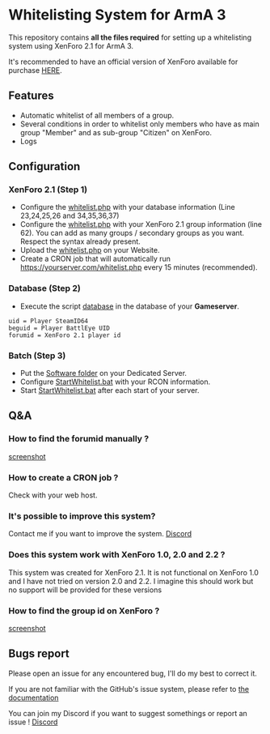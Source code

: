# Whitelisting System for ArmA 3

This repository contains **all the files required** for setting up a whitelisting system using XenForo 2.1 for ArmA 3.

It's recommended to have an official version of XenForo available for purchase [HERE](https://xenforo.com/).

## Features
- Automatic whitelist of all members of a group.
- Several conditions in order to whitelist only members who have as main group "Member" and as sub-group "Citizen" on XenForo.
- Logs

## Configuration
### XenForo 2.1 (Step 1)
- Configure the [whitelist.php](https://github.com/JasonA3/Whitelisting-System/blob/main/English%20version/whitelist.php) with your database information (Line 23,24,25,26 and 34,35,36,37)
- Configure the [whitelist.php](https://github.com/JasonA3/Whitelisting-System/blob/main/English%20version/whitelist.php) with your XenForo 2.1 group information (line 62). You can add as many groups / secondary groups as you want. Respect the syntax already present.
- Upload the [whitelist.php](https://github.com/JasonA3/Whitelisting-System/blob/main/English%20version/whitelist.php) on your Website.
- Create a CRON job that will automatically run https://yourserver.com/whitelist.php every 15 minutes (recommended).

### Database (Step 2)
- Execute the script [database](https://github.com/JasonA3/Whitelisting-System/blob/main/English%20version/database.sql) in the database of your **Gameserver**.
```
uid = Player SteamID64
beguid = Player BattlEye UID
forumid = XenForo 2.1 player id
```

### Batch (Step 3)
- Put the [Software folder](https://github.com/JasonA3/Whitelisting-System/tree/main/English%20version/Software) on your Dedicated Server.
- Configure [StartWhitelist.bat](https://github.com/JasonA3/Whitelisting-System/blob/main/English%20version/Software/StartWhitelist.bat) with your RCON information.
- Start [StartWhitelist.bat](https://github.com/JasonA3/Whitelisting-System/blob/main/English%20version/Software/StartWhitelist.bat) after each start of your server.

## Q&A
### How to find the forumid manually ?
[screenshot](https://i.imgur.com/xohc1pb.png)

### How to create a CRON job ?
Check with your web host.

### It's possible to improve this system?
Contact me if you want to improve the system. [Discord](https://discord.gg/GDz8zNZpCJ)

### Does this system work with XenForo 1.0, 2.0 and 2.2 ?
This system was created for XenForo 2.1. It is not functional on XenForo 1.0 and I have not tried on version 2.0 and 2.2. I imagine this should work but no support will be provided for these versions

### How to find the group id on XenForo ?
[screenshot](https://i.imgur.com/Vv7vI5E.png)

## Bugs report
Please open an issue for any encountered bug, I'll do my best to correct it.

If you are not familiar with the GitHub's issue system, please refer to [the documentation](https://guides.github.com/features/issues/)

You can join my Discord if you want to suggest somethings or report an issue ! [Discord](https://discord.gg/GDz8zNZpCJ)
